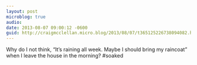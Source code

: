 ```yaml
---
layout: post
microblog: true
audio: 
date: 2013-08-07 09:00:12 -0600
guid: http://craigmcclellan.micro.blog/2013/08/07/t365125226738094082.html
---
```

Why do I not think, “It’s raining all week. Maybe I should bring my raincoat” when I leave the house in the morning? #soaked
